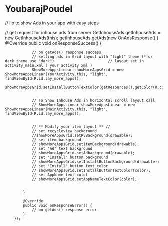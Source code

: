 # YoubarajPoudel


// lib to show Ads in your app with easy steps











 // get request for inhouse ads from server
        GetInhouseAds getInhouseAds = new GetInhouseAds(this);
        getInhouseAds.getAds(new OnAdsResponse() {
            @Override
            public void onResponseSuccess() {

                // on getAds() response success
                // setting ads in Grid layout with "light" theme (*for dark theme use "dark")                        // layout set in activity_main.xml ( your activity xml )
                ShowMoreAppsLinear showMoreAppsGrid = new ShowMoreAppsLinear(YourActivity.this, "light", findViewById(R.id.lay_more_apps));
                showMoreAppsGrid.setInstallButtonTextColor(getResources().getColor(R.color.black));


                // To Show Inhouse Ads in horizontal scroll layout call
                // ShowMoreAppsLinear showMoreAppsLinear = new ShowMoreAppsLinear(MainActivity.this, "light", findViewById(R.id.lay_more_apps));


                // ** Modify your item layout ** //
                // set recycleview background
                //showMoreAppsGrid.setRvBackground(drawable);
                // set item background
                // showMoreAppsGrid.setItemBackground(drawable);
                // set "Ad" text background
                // showMoreAppsGrid.setAdbackground(drawable);
                // set "Install" button background
                // showMoreAppsGrid.setInstallButtonBackground(drawable);
                // set "Install" button text color
                // showMoreAppsGrid.setInstallButtonTextColor(color);
                // set AppName text colot
                // showMoreAppsGrid.setAppNameTextColor(color);


            }

            @Override
            public void onResponseError() {
                // on getAds() response error
            }
        });
